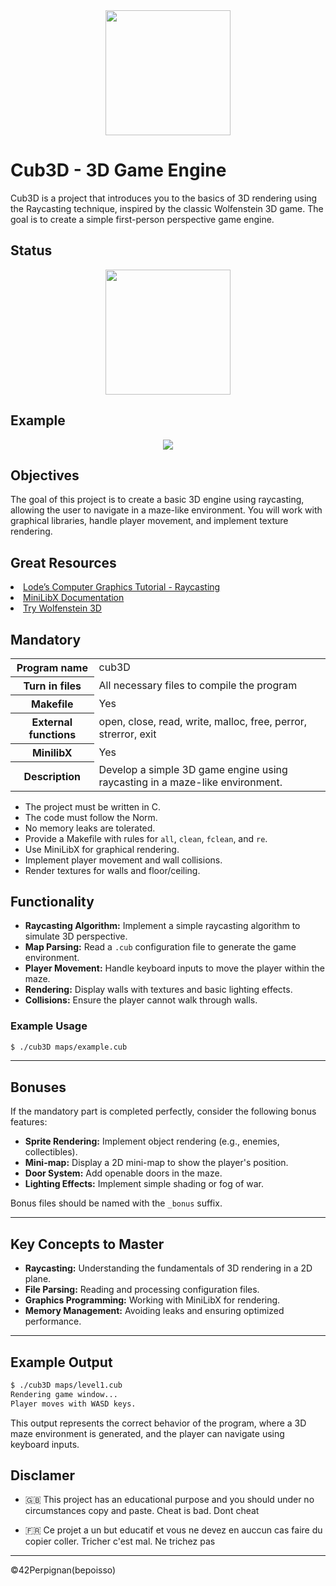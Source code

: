 <div align="center">
  <img height="200" src="https://raw.githubusercontent.com/Benjamin-poisson/My_image_bank/refs/heads/main/cub3d.png"  />
</div>

# Cub3D - 3D Game Engine

Cub3D is a project that introduces you to the basics of 3D rendering using the Raycasting technique, inspired by the classic Wolfenstein 3D game. The goal is to create a simple first-person perspective game engine.

## Status
<div align="center">
  <img height="200" src="https://raw.githubusercontent.com/Benjamin-poisson/My_image_bank/refs/heads/main/cub3d_success.png"  />
</div>

## Example
<div align="center">
  <img src="https://raw.githubusercontent.com/Benjamin-poisson/My_image_bank/refs/heads/main/cub3d_exp.png"  />
</div>

## Objectives

The goal of this project is to create a basic 3D engine using raycasting, allowing the user to navigate in a maze-like environment. You will work with graphical libraries, handle player movement, and implement texture rendering.

## Great Resources

<li><a href="https://lodev.org/cgtutor/raycasting.html">Lode’s Computer Graphics Tutorial - Raycasting</a></li>
<li><a href="https://harm-smits.github.io/42docs/libs/minilibx">MiniLibX Documentation</a></li>
<li><a href="http://users.atw.hu/wolf3d/">Try Wolfenstein 3D</a></li>

## Mandatory

<table>
  <tr>
    <th>Program name</th>
    <td>cub3D</td>
  </tr>
  <tr>
    <th>Turn in files</th>
    <td>All necessary files to compile the program</td>
  </tr>
  <tr>
    <th>Makefile</th>
    <td>Yes</td>
  </tr>
  <tr>
    <th>External functions</th>
    <td>open, close, read, write, malloc, free, perror, strerror, exit</td>
  </tr>
  <tr>
    <th>MinilibX</th>
    <td>Yes</td>
  </tr>
  <tr>
    <th>Description</th>
    <td>Develop a simple 3D game engine using raycasting in a maze-like environment.</td>
  </tr>
</table>

- The project must be written in C.
- The code must follow the Norm.
- No memory leaks are tolerated.
- Provide a Makefile with rules for `all`, `clean`, `fclean`, and `re`.
- Use MiniLibX for graphical rendering.
- Implement player movement and wall collisions.
- Render textures for walls and floor/ceiling.

## Functionality

- **Raycasting Algorithm:** Implement a simple raycasting algorithm to simulate 3D perspective.
- **Map Parsing:** Read a `.cub` configuration file to generate the game environment.
- **Player Movement:** Handle keyboard inputs to move the player within the maze.
- **Rendering:** Display walls with textures and basic lighting effects.
- **Collisions:** Ensure the player cannot walk through walls.

### Example Usage

```bash
$ ./cub3D maps/example.cub
```

---

## Bonuses

If the mandatory part is completed perfectly, consider the following bonus features:

- **Sprite Rendering:** Implement object rendering (e.g., enemies, collectibles).
- **Mini-map:** Display a 2D mini-map to show the player's position.
- **Door System:** Add openable doors in the maze.
- **Lighting Effects:** Implement simple shading or fog of war.

Bonus files should be named with the `_bonus` suffix.

---

## Key Concepts to Master

- **Raycasting:** Understanding the fundamentals of 3D rendering in a 2D plane.
- **File Parsing:** Reading and processing configuration files.
- **Graphics Programming:** Working with MiniLibX for rendering.
- **Memory Management:** Avoiding leaks and ensuring optimized performance.

---

## Example Output

```bash
$ ./cub3D maps/level1.cub
Rendering game window...
Player moves with WASD keys.
```

This output represents the correct behavior of the program, where a 3D maze environment is generated, and the player can navigate using keyboard inputs.

## Disclamer
- 🇬🇧 This project has an educational purpose and you should under no circumstances copy and paste. Cheat is bad. Dont cheat

- 🇫🇷 Ce projet a un but educatif et vous ne devez en auccun cas faire du copier coller. Tricher c'est mal. Ne trichez pas

----
©42Perpignan(bepoisso)
